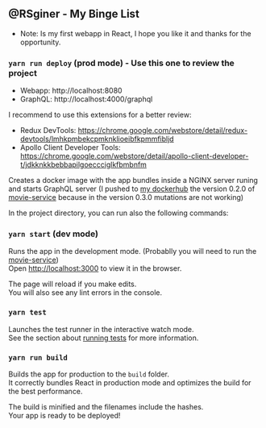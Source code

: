 ## @RSginer - My Binge List

- Note: Is my first webapp in React, I hope you like it and thanks for the opportunity.

### `yarn run deploy` (prod mode) - Use this one to review the project

- Webapp: http://localhost:8080
- GraphQL: http://localhost:4000/graphql

I recommend to use this extensions for a better review:
  - Redux DevTools: https://chrome.google.com/webstore/detail/redux-devtools/lmhkpmbekcpmknklioeibfkpmmfibljd
  - Apollo Client Developer Tools: https://chrome.google.com/webstore/detail/apollo-client-developer-t/jdkknkkbebbapilgoeccciglkfbmbnfm

Creates a docker image with the app bundles inside a NGINX server runing and starts GraphQL server (I pushed to [my dockerhub](https://cloud.docker.com/u/rsginer/repository/docker/rsginer/codingventures-movie-service) the version 0.2.0 of [movie-service](https://github.com/keremk/movie-service) because in the version 0.3.0 mutations are not working)

In the project directory, you can run also the following commands:

### `yarn start` (dev mode)

Runs the app in the development mode. (Probablly you will need to run the [movie-service](https://cloud.docker.com/u/rsginer/repository/docker/rsginer/codingventures-movie-service))<br>
Open [http://localhost:3000](http://localhost:3000) to view it in the browser.

The page will reload if you make edits.<br>
You will also see any lint errors in the console.

### `yarn test`

Launches the test runner in the interactive watch mode.<br>
See the section about [running tests](https://facebook.github.io/create-react-app/docs/running-tests) for more information.

### `yarn run build`

Builds the app for production to the `build` folder.<br>
It correctly bundles React in production mode and optimizes the build for the best performance.

The build is minified and the filenames include the hashes.<br>
Your app is ready to be deployed!
